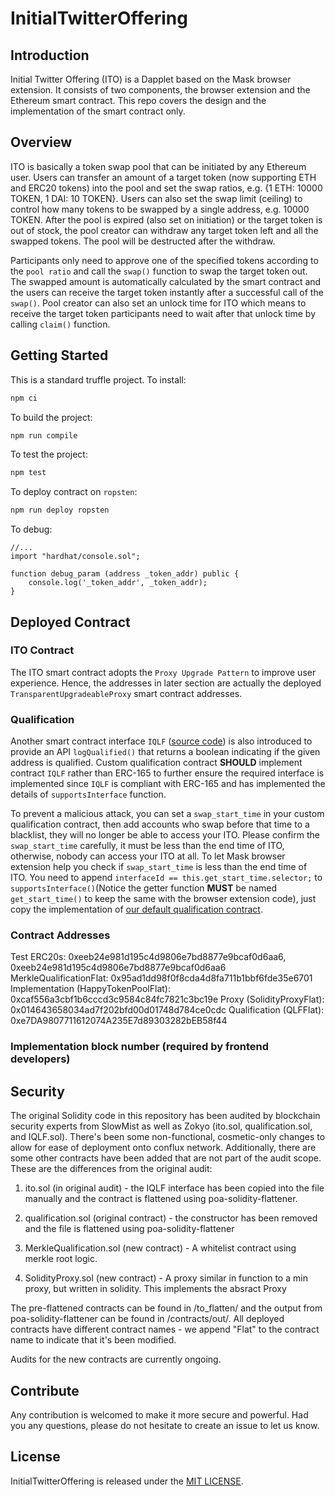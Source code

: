 # InitialTwitterOffering

## Introduction

Initial Twitter Offering (ITO) is a Dapplet based on the Mask browser extension. It consists of two components, the browser extension and the Ethereum smart contract. This repo covers the design and the implementation of the smart contract only.

## Overview

ITO is basically a token swap pool that can be initiated by any Ethereum user. Users can transfer an amount of a target token (now supporting ETH and ERC20 tokens) into the pool and set the swap ratios, e.g. {1 ETH: 10000 TOKEN, 1 DAI: 10 TOKEN}. Users can also set the swap limit (ceiling) to control how many tokens to be swapped by a single address, e.g. 10000 TOKEN. After the pool is expired (also set on initiation) or the target token is out of stock, the pool creator can withdraw any target token left and all the swapped tokens. The pool will be destructed after the withdraw.

Participants only need to approve one of the specified tokens according to the `pool ratio` and call the `swap()` function to swap the target token out. The swapped amount is automatically calculated by the smart contract and the users can receive the target token instantly after a successful call of the `swap()`. Pool creator can also set an unlock time for ITO which means to receive the target token participants need to wait after that unlock time by calling `claim()` function.

## Getting Started

This is a standard truffle project.
To install:

```bash
npm ci
```

To build the project:

```bash
npm run compile
```

To test the project:

```bash
npm test
```

To deploy contract on `ropsten`:

```bash
npm run deploy ropsten
```

To debug:

```solidity
//...
import "hardhat/console.sol";

function debug_param (address _token_addr) public {
    console.log('_token_addr', _token_addr);
}
```

## Deployed Contract

### ITO Contract

The ITO smart contract adopts the `Proxy Upgrade Pattern` to improve user experience. Hence, the addresses in later section are actually the deployed `TransparentUpgradeableProxy` smart contract addresses.

### Qualification

Another smart contract interface `IQLF` ([source code](https://github.com/DimensionDev/InitialTwitterOffering/blob/master/contracts/IQLF.sol)) is also introduced to provide an API `logQualified()` that returns a boolean indicating if the given address is qualified. Custom qualification contract **SHOULD** implement contract `IQLF` rather than ERC-165 to further ensure the required interface is implemented since `IQLF` is compliant with ERC-165 and has implemented the details of `supportsInterface` function.

To prevent a malicious attack, you can set a `swap_start_time` in your custom qualification contract, then add accounts who swap before that time to a blacklist, they will no longer be able to access your ITO. Please confirm the `swap_start_time` carefully, it must be less than the end time of ITO, otherwise, nobody can access your ITO at all. To let Mask browser extension help you check if `swap_start_time` is less than the end time of ITO. You need to append `interfaceId == this.get_start_time.selector;` to `supportsInterface()`(Notice the getter function **MUST** be named `get_start_time()` to keep the same with the browser extension code), just copy the implementation of [our default qualification contract](https://github.com/DimensionDev/InitialTwitterOffering/blob/master/contracts/qualification.sol).

### Contract Addresses

Test ERC20s: 0xeeb24e981d195c4d9806e7bd8877e9bcaf0d6aa6, 0xeeb24e981d195c4d9806e7bd8877e9bcaf0d6aa6
MerkleQualificationFlat: 0x95ad1dd98f0f8cda4d8fa711b1bbf6fde35e6701
Implementation (HappyTokenPoolFlat): 0xcaf556a3cbf1b6cccd3c9584c84fc7821c3bc19e
Proxy (SolidityProxyFlat): 0x014643658034ad7f202bfd00d01748d784ce0cdc
Qualification (QLFFlat): 0xe7DA9807711612074A235E7d89303282bEB58f44

<!-- end address -->

### Implementation block number (required by frontend developers)

<!-- begin block -->


<!-- end block -->

## Security

The original Solidity code in this repository has been audited by blockchain security experts from SlowMist as well as Zokyo (ito.sol, qualification.sol, and IQLF.sol). There's been some non-functional, cosmetic-only changes to allow for ease of deployment onto conflux network. Additionally, there are some other contracts have been added that are not part of the audit scope. These are the differences from the original audit:

1. ito.sol (in original audit) - the IQLF interface has been copied into the file manually and the contract is flattened using poa-solidity-flattener. 

2. qualification.sol (original contract) - the constructor has been removed and the file is flattened using poa-solidity-flattener

3. MerkleQualification.sol (new contract) - A whitelist contract using merkle root logic. 

4. SolidityProxy.sol (new contract) - A proxy similar in function to a min proxy, but written in solidity. This implements the absract Proxy 

The pre-flattened contracts can be found in /to_flatten/ and the output from poa-solidity-flattener can be found in /contracts/out/. All deployed contracts have different contract names - we append "Flat" to the contract name to indicate that it's been modified. 

Audits for the new contracts are currently ongoing.


## Contribute

Any contribution is welcomed to make it more secure and powerful. Had you any questions, please do not hesitate to create an issue to let us know.

## License

InitialTwitterOffering is released under the [MIT LICENSE](LICENSE).
